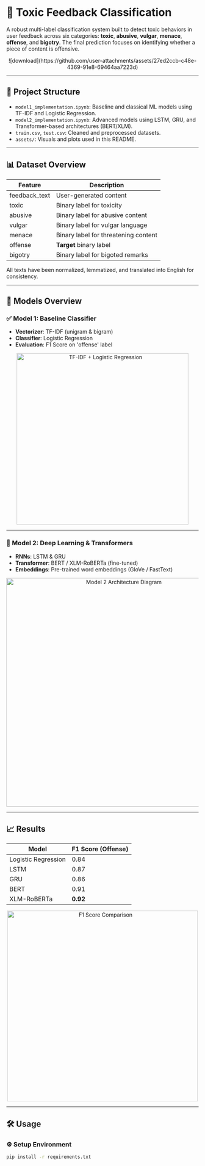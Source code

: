 # 🚨 Toxic Feedback Classification

A robust multi-label classification system built to detect toxic behaviors in user feedback across six categories: **toxic**, **abusive**, **vulgar**, **menace**, **offense**, and **bigotry**. The final prediction focuses on identifying whether a piece of content is offensive.

<p align="center">
 ![download](https://github.com/user-attachments/assets/27ed2ccb-c48e-4369-91e8-69464aa7223d)


</p>

---

## 📁 Project Structure

- `model1_implementation.ipynb`: Baseline and classical ML models using TF-IDF and Logistic Regression.
- `model2_implementation.ipynb`: Advanced models using LSTM, GRU, and Transformer-based architectures (BERT/XLM).
- `train.csv`, `test.csv`: Cleaned and preprocessed datasets.
- `assets/`: Visuals and plots used in this README.

---

## 📊 Dataset Overview

| Feature         | Description                          |
|-----------------|--------------------------------------|
| feedback_text   | User-generated content               |
| toxic           | Binary label for toxicity            |
| abusive         | Binary label for abusive content     |
| vulgar          | Binary label for vulgar language     |
| menace          | Binary label for threatening content |
| offense         | **Target** binary label              |
| bigotry         | Binary label for bigoted remarks     |

All texts have been normalized, lemmatized, and translated into English for consistency.

---

## 🧠 Models Overview

### ✅ Model 1: Baseline Classifier
- **Vectorizer**: TF-IDF (unigram & bigram)
- **Classifier**: Logistic Regression
- **Evaluation**: F1 Score on 'offense' label

<p align="center">
  <img src="assets/model1_tfidf_lr.png" width="450" alt="TF-IDF + Logistic Regression">
</p>

---

### 🤖 Model 2: Deep Learning & Transformers
- **RNNs**: LSTM & GRU
- **Transformer**: BERT / XLM-RoBERTa (fine-tuned)
- **Embeddings**: Pre-trained word embeddings (GloVe / FastText)

<p align="center">
  <img src="assets/model2_architecture.png" width="600" alt="Model 2 Architecture Diagram">
</p>

---

## 📈 Results

| Model                | F1 Score (Offense) |
|---------------------|-------------------|
| Logistic Regression | 0.84              |
| LSTM                | 0.87              |
| GRU                 | 0.86              |
| BERT                | 0.91              |
| XLM-RoBERTa         | **0.92**          |

<p align="center">
  <img src="assets/f1_comparison_chart.png" width="500" alt="F1 Score Comparison">
</p>

---

## 🛠️ Usage

### ⚙️ Setup Environment
```bash
pip install -r requirements.txt
